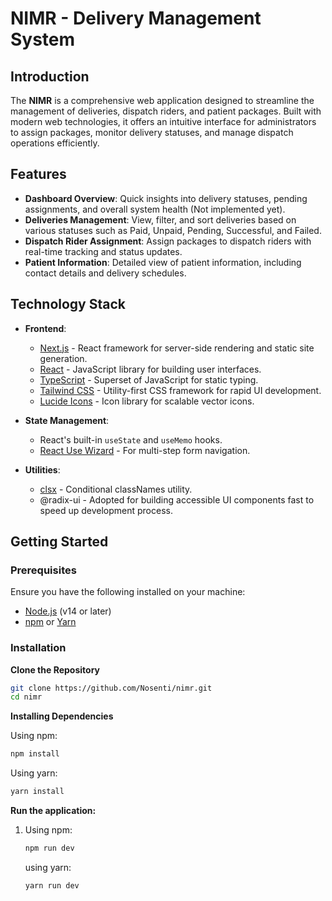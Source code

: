 # NIMR - Delivery Management System 

## Introduction

The **NIMR** is a comprehensive web application designed to streamline the management of deliveries, dispatch riders, and patient packages. Built with modern web technologies, it offers an intuitive interface for administrators to assign packages, monitor delivery statuses, and manage dispatch operations efficiently.

## Features

- **Dashboard Overview**: Quick insights into delivery statuses, pending assignments, and overall system health (Not implemented yet).
- **Deliveries Management**: View, filter, and sort deliveries based on various statuses such as Paid, Unpaid, Pending, Successful, and Failed.
- **Dispatch Rider Assignment**: Assign packages to dispatch riders with real-time tracking and status updates.
- **Patient Information**: Detailed view of patient information, including contact details and delivery schedules.

## Technology Stack

- **Frontend**:

  - [Next.js](https://nextjs.org/) - React framework for server-side rendering and static site generation.
  - [React](https://reactjs.org/) - JavaScript library for building user interfaces.
  - [TypeScript](https://www.typescriptlang.org/) - Superset of JavaScript for static typing.
  - [Tailwind CSS](https://tailwindcss.com/) - Utility-first CSS framework for rapid UI development.
  - [Lucide Icons](https://lucide.dev/) - Icon library for scalable vector icons.

- **State Management**:

  - React's built-in `useState` and `useMemo` hooks.
  - [React Use Wizard](https://www.npmjs.com/package/react-use-wizard) - For multi-step form navigation.

- **Utilities**:

  - [clsx](https://www.npmjs.com/package/clsx) - Conditional classNames utility.
  - @radix-ui - Adopted for building accessible UI components fast to speed up development process. 

## Getting Started

### Prerequisites

Ensure you have the following installed on your machine:

- [Node.js](https://nodejs.org/en/) (v14 or later)
- [npm](https://www.npmjs.com/) or [Yarn](https://yarnpkg.com/)

### Installation

**Clone the Repository**

```bash
git clone https://github.com/Nosenti/nimr.git
cd nimr
```

**Installing Dependencies**

Using npm:

```bash
npm install
```

Using yarn:

```bash
yarn install
```

**Run the application:**

1. Using npm:

   ```bash
   npm run dev
   ```

   using yarn:

   ```bash
   yarn run dev
   ```

 